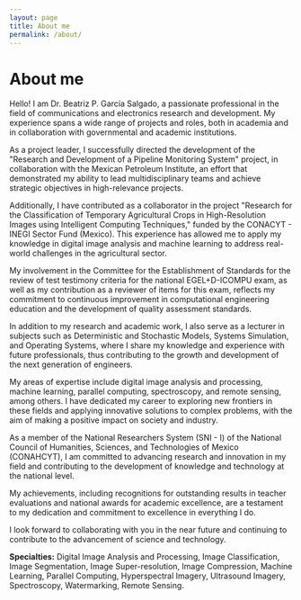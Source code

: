 ```yaml
---
layout: page
title: About me
permalink: /about/
---
```


# About me

Hello! I am Dr. Beatriz P. García Salgado, a passionate professional in the field of communications and electronics research and development. My experience spans a wide range of projects and roles, both in academia and in collaboration with governmental and academic institutions.

As a project leader, I successfully directed the development of the "Research and Development of a Pipeline Monitoring System" project, in collaboration with the Mexican Petroleum Institute, an effort that demonstrated my ability to lead multidisciplinary teams and achieve strategic objectives in high-relevance projects.

Additionally, I have contributed as a collaborator in the project "Research for the Classification of Temporary Agricultural Crops in High-Resolution Images using Intelligent Computing Techniques," funded by the CONACYT - INEGI Sector Fund (Mexico). This experience has allowed me to apply my knowledge in digital image analysis and machine learning to address real-world challenges in the agricultural sector.

My involvement in the Committee for the Establishment of Standards for the review of test testimony criteria for the national EGEL+D-ICOMPU exam, as well as my contribution as a reviewer of items for this exam, reflects my commitment to continuous improvement in computational engineering education and the development of quality assessment standards.

In addition to my research and academic work, I also serve as a lecturer in subjects such as Deterministic and Stochastic Models, Systems Simulation, and Operating Systems, where I share my knowledge and experience with future professionals, thus contributing to the growth and development of the next generation of engineers.

My areas of expertise include digital image analysis and processing, machine learning, parallel computing, spectroscopy, and remote sensing, among others. I have dedicated my career to exploring new frontiers in these fields and applying innovative solutions to complex problems, with the aim of making a positive impact on society and industry.

As a member of the National Researchers System (SNI - I) of the National Council of Humanities, Sciences, and Technologies of Mexico (CONAHCYT), I am committed to advancing research and innovation in my field and contributing to the development of knowledge and technology at the national level.

My achievements, including recognitions for outstanding results in teacher evaluations and national awards for academic excellence, are a testament to my dedication and commitment to excellence in everything I do.

I look forward to collaborating with you in the near future and continuing to contribute to the advancement of science and technology.

**Specialties:** Digital Image Analysis and Processing, Image Classification, Image Segmentation, Image Super-resolution, Image Compression, Machine Learning, Parallel Computing, Hyperspectral Imagery, Ultrasound Imagery, Spectroscopy, Watermarking, Remote Sensing.

